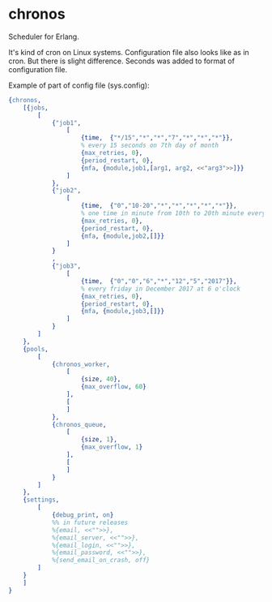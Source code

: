 # chronos
Scheduler for Erlang.

It's kind of cron on Linux systems. Configuration file also looks like as in cron.
But there is slight difference. Seconds was added to format of configuration file.

Example of part of config file (sys.config):

```erlang
{chronos,
	[{jobs, 
		[
		 	{"job1",
				[
					{time,	{"*/15","*","*","7","*","*","*"}}, 
					% every 15 seconds on 7th day of month
					{max_retries, 0},
					{period_restart, 0},
					{mfa, {module,job1,[arg1, arg2, <<"arg3">>]}}
				]
			},
			{"job2",
				[
					{time,	{"0","10-20","*","*","*","*","*"}},
					% one time in minute from 10th to 20th minute every hour
					{max_retries, 0},
					{period_restart, 0},
					{mfa, {module,job2,[]}}
				]
			}
			,
			{"job3",
				[
					{time,	{"0","0","6","*","12","5","2017"}},
					% every friday in December 2017 at 6 o'clock
					{max_retries, 0},
					{period_restart, 0},
					{mfa, {module,job3,[]}}
				]
			}
		]
	},
	{pools,
		[
           	{chronos_worker, 
			 	[
        	        {size, 40},
    	            {max_overflow, 60}
	            ], 
				[
            	]
			},
			{chronos_queue, 
			 	[
        	        {size, 1},
    	            {max_overflow, 1}
	            ], 
				[
				]
			}
		]
	},
	{settings,
		[
			{debug_print, on}
			%% in future releases
			%{email, <<"">>},
			%{email_server, <<"">>},
			%{email_login, <<"">>},
			%{email_password, <<"">>},
			%{send_email_on_crash, off}
		]
	}
	]
}
```
